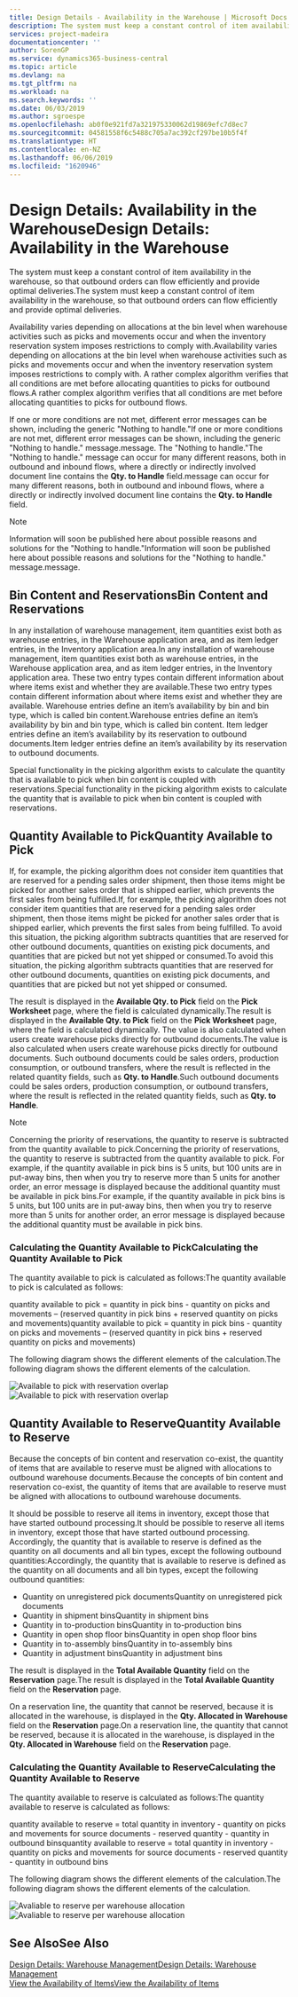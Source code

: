 ```yaml
---
title: Design Details - Availability in the Warehouse | Microsoft Docs
description: The system must keep a constant control of item availability in the warehouse, so that outbound orders can flow efficiently and provide optimal deliveries.
services: project-madeira
documentationcenter: ''
author: SorenGP
ms.service: dynamics365-business-central
ms.topic: article
ms.devlang: na
ms.tgt_pltfrm: na
ms.workload: na
ms.search.keywords: ''
ms.date: 06/03/2019
ms.author: sgroespe
ms.openlocfilehash: ab0f0e921fd7a321975330062d19869efc7d8ec7
ms.sourcegitcommit: 04581558f6c5488c705a7ac392cf297be10b5f4f
ms.translationtype: HT
ms.contentlocale: en-NZ
ms.lasthandoff: 06/06/2019
ms.locfileid: "1620946"
---
```

# <a name="design-details-availability-in-the-warehouse"></a><span data-ttu-id="5c0d4-103">Design Details: Availability in the Warehouse</span><span class="sxs-lookup"><span data-stu-id="5c0d4-103">Design Details: Availability in the Warehouse</span></span>
<span data-ttu-id="5c0d4-104">The system must keep a constant control of item availability in the warehouse, so that outbound orders can flow efficiently and provide optimal deliveries.</span><span class="sxs-lookup"><span data-stu-id="5c0d4-104">The system must keep a constant control of item availability in the warehouse, so that outbound orders can flow efficiently and provide optimal deliveries.</span></span>  

<span data-ttu-id="5c0d4-105">Availability varies depending on allocations at the bin level when warehouse activities such as picks and movements occur and when the inventory reservation system imposes restrictions to comply with.</span><span class="sxs-lookup"><span data-stu-id="5c0d4-105">Availability varies depending on allocations at the bin level when warehouse activities such as picks and movements occur and when the inventory reservation system imposes restrictions to comply with.</span></span> <span data-ttu-id="5c0d4-106">A rather complex algorithm verifies that all conditions are met before allocating quantities to picks for outbound flows.</span><span class="sxs-lookup"><span data-stu-id="5c0d4-106">A rather complex algorithm verifies that all conditions are met before allocating quantities to picks for outbound flows.</span></span>

<span data-ttu-id="5c0d4-107">If one or more conditions are not met, different error messages can be shown, including the generic "Nothing to handle."</span><span class="sxs-lookup"><span data-stu-id="5c0d4-107">If one or more conditions are not met, different error messages can be shown, including the generic "Nothing to handle."</span></span> <span data-ttu-id="5c0d4-108">message.</span><span class="sxs-lookup"><span data-stu-id="5c0d4-108">message.</span></span> <span data-ttu-id="5c0d4-109">The "Nothing to handle."</span><span class="sxs-lookup"><span data-stu-id="5c0d4-109">The "Nothing to handle."</span></span> <span data-ttu-id="5c0d4-110">message can occur for many different reasons, both in outbound and inbound flows, where a directly or indirectly involved document line contains the **Qty. to Handle** field.</span><span class="sxs-lookup"><span data-stu-id="5c0d4-110">message can occur for many different reasons, both in outbound and inbound flows, where a directly or indirectly involved document line contains the **Qty. to Handle** field.</span></span>

> [!NOTE]
> <span data-ttu-id="5c0d4-111">Information will soon be published here about possible reasons and solutions for the "Nothing to handle."</span><span class="sxs-lookup"><span data-stu-id="5c0d4-111">Information will soon be published here about possible reasons and solutions for the "Nothing to handle."</span></span> <span data-ttu-id="5c0d4-112">message.</span><span class="sxs-lookup"><span data-stu-id="5c0d4-112">message.</span></span>

## <a name="bin-content-and-reservations"></a><span data-ttu-id="5c0d4-113">Bin Content and Reservations</span><span class="sxs-lookup"><span data-stu-id="5c0d4-113">Bin Content and Reservations</span></span>  
 <span data-ttu-id="5c0d4-114">In any installation of warehouse management, item quantities exist both as warehouse entries, in the Warehouse application area, and as item ledger entries, in the Inventory application area.</span><span class="sxs-lookup"><span data-stu-id="5c0d4-114">In any installation of warehouse management, item quantities exist both as warehouse entries, in the Warehouse application area, and as item ledger entries, in the Inventory application area.</span></span> <span data-ttu-id="5c0d4-115">These two entry types contain different information about where items exist and whether they are available.</span><span class="sxs-lookup"><span data-stu-id="5c0d4-115">These two entry types contain different information about where items exist and whether they are available.</span></span> <span data-ttu-id="5c0d4-116">Warehouse entries define an item’s availability by bin and bin type, which is called bin content.</span><span class="sxs-lookup"><span data-stu-id="5c0d4-116">Warehouse entries define an item’s availability by bin and bin type, which is called bin content.</span></span> <span data-ttu-id="5c0d4-117">Item ledger entries define an item’s availability by its reservation to outbound documents.</span><span class="sxs-lookup"><span data-stu-id="5c0d4-117">Item ledger entries define an item’s availability by its reservation to outbound documents.</span></span>  

 <span data-ttu-id="5c0d4-118">Special functionality in the picking algorithm exists to calculate the quantity that is available to pick when bin content is coupled with reservations.</span><span class="sxs-lookup"><span data-stu-id="5c0d4-118">Special functionality in the picking algorithm exists to calculate the quantity that is available to pick when bin content is coupled with reservations.</span></span>  

## <a name="quantity-available-to-pick"></a><span data-ttu-id="5c0d4-119">Quantity Available to Pick</span><span class="sxs-lookup"><span data-stu-id="5c0d4-119">Quantity Available to Pick</span></span>  
 <span data-ttu-id="5c0d4-120">If, for example, the picking algorithm does not consider item quantities that are reserved for a pending sales order shipment, then those items might be picked for another sales order that is shipped earlier, which prevents the first sales from being fulfilled.</span><span class="sxs-lookup"><span data-stu-id="5c0d4-120">If, for example, the picking algorithm does not consider item quantities that are reserved for a pending sales order shipment, then those items might be picked for another sales order that is shipped earlier, which prevents the first sales from being fulfilled.</span></span> <span data-ttu-id="5c0d4-121">To avoid this situation, the picking algorithm subtracts quantities that are reserved for other outbound documents, quantities on existing pick documents, and quantities that are picked but not yet shipped or consumed.</span><span class="sxs-lookup"><span data-stu-id="5c0d4-121">To avoid this situation, the picking algorithm subtracts quantities that are reserved for other outbound documents, quantities on existing pick documents, and quantities that are picked but not yet shipped or consumed.</span></span>  

 <span data-ttu-id="5c0d4-122">The result is displayed in the **Available Qty. to Pick** field on the **Pick Worksheet** page, where the field is calculated dynamically.</span><span class="sxs-lookup"><span data-stu-id="5c0d4-122">The result is displayed in the **Available Qty. to Pick** field on the **Pick Worksheet** page, where the field is calculated dynamically.</span></span> <span data-ttu-id="5c0d4-123">The value is also calculated when users create warehouse picks directly for outbound documents.</span><span class="sxs-lookup"><span data-stu-id="5c0d4-123">The value is also calculated when users create warehouse picks directly for outbound documents.</span></span> <span data-ttu-id="5c0d4-124">Such outbound documents could be sales orders, production consumption, or outbound transfers, where the result is reflected in the related quantity fields, such as **Qty. to Handle**.</span><span class="sxs-lookup"><span data-stu-id="5c0d4-124">Such outbound documents could be sales orders, production consumption, or outbound transfers, where the result is reflected in the related quantity fields, such as **Qty. to Handle**.</span></span>  

> [!NOTE]  
>  <span data-ttu-id="5c0d4-125">Concerning the priority of reservations, the quantity to reserve is subtracted from the quantity available to pick.</span><span class="sxs-lookup"><span data-stu-id="5c0d4-125">Concerning the priority of reservations, the quantity to reserve is subtracted from the quantity available to pick.</span></span> <span data-ttu-id="5c0d4-126">For example, if the quantity available in pick bins is 5 units, but 100 units are in put-away bins, then when you try to reserve more than 5 units for another order, an error message is displayed because the additional quantity must be available in pick bins.</span><span class="sxs-lookup"><span data-stu-id="5c0d4-126">For example, if the quantity available in pick bins is 5 units, but 100 units are in put-away bins, then when you try to reserve more than 5 units for another order, an error message is displayed because the additional quantity must be available in pick bins.</span></span>  

### <a name="calculating-the-quantity-available-to-pick"></a><span data-ttu-id="5c0d4-127">Calculating the Quantity Available to Pick</span><span class="sxs-lookup"><span data-stu-id="5c0d4-127">Calculating the Quantity Available to Pick</span></span>  
 <span data-ttu-id="5c0d4-128">The quantity available to pick is calculated as follows:</span><span class="sxs-lookup"><span data-stu-id="5c0d4-128">The quantity available to pick is calculated as follows:</span></span>  

 <span data-ttu-id="5c0d4-129">quantity available to pick = quantity in pick bins - quantity on picks and movements – (reserved quantity in pick bins + reserved quantity on picks and movements)</span><span class="sxs-lookup"><span data-stu-id="5c0d4-129">quantity available to pick = quantity in pick bins - quantity on picks and movements – (reserved quantity in pick bins + reserved quantity on picks and movements)</span></span>  

 <span data-ttu-id="5c0d4-130">The following diagram shows the different elements of the calculation.</span><span class="sxs-lookup"><span data-stu-id="5c0d4-130">The following diagram shows the different elements of the calculation.</span></span>  

 <span data-ttu-id="5c0d4-131">![Available to pick with reservation overlap](media/design_details_warehouse_management_availability_2.png "Available to pick with reservation overlap")</span><span class="sxs-lookup"><span data-stu-id="5c0d4-131">![Available to pick with reservation overlap](media/design_details_warehouse_management_availability_2.png "Available to pick with reservation overlap")</span></span>  

## <a name="quantity-available-to-reserve"></a><span data-ttu-id="5c0d4-132">Quantity Available to Reserve</span><span class="sxs-lookup"><span data-stu-id="5c0d4-132">Quantity Available to Reserve</span></span>  
 <span data-ttu-id="5c0d4-133">Because the concepts of bin content and reservation co-exist, the quantity of items that are available to reserve must be aligned with allocations to outbound warehouse documents.</span><span class="sxs-lookup"><span data-stu-id="5c0d4-133">Because the concepts of bin content and reservation co-exist, the quantity of items that are available to reserve must be aligned with allocations to outbound warehouse documents.</span></span>  

 <span data-ttu-id="5c0d4-134">It should be possible to reserve all items in inventory, except those that have started outbound processing.</span><span class="sxs-lookup"><span data-stu-id="5c0d4-134">It should be possible to reserve all items in inventory, except those that have started outbound processing.</span></span> <span data-ttu-id="5c0d4-135">Accordingly, the quantity that is available to reserve is defined as the quantity on all documents and all bin types, except the following outbound quantities:</span><span class="sxs-lookup"><span data-stu-id="5c0d4-135">Accordingly, the quantity that is available to reserve is defined as the quantity on all documents and all bin types, except the following outbound quantities:</span></span>  

-   <span data-ttu-id="5c0d4-136">Quantity on unregistered pick documents</span><span class="sxs-lookup"><span data-stu-id="5c0d4-136">Quantity on unregistered pick documents</span></span>  
-   <span data-ttu-id="5c0d4-137">Quantity in shipment bins</span><span class="sxs-lookup"><span data-stu-id="5c0d4-137">Quantity in shipment bins</span></span>  
-   <span data-ttu-id="5c0d4-138">Quantity in to-production bins</span><span class="sxs-lookup"><span data-stu-id="5c0d4-138">Quantity in to-production bins</span></span>  
-   <span data-ttu-id="5c0d4-139">Quantity in open shop floor bins</span><span class="sxs-lookup"><span data-stu-id="5c0d4-139">Quantity in open shop floor bins</span></span>  
-   <span data-ttu-id="5c0d4-140">Quantity in to-assembly bins</span><span class="sxs-lookup"><span data-stu-id="5c0d4-140">Quantity in to-assembly bins</span></span>  
-   <span data-ttu-id="5c0d4-141">Quantity in adjustment bins</span><span class="sxs-lookup"><span data-stu-id="5c0d4-141">Quantity in adjustment bins</span></span>  

 <span data-ttu-id="5c0d4-142">The result is displayed in the **Total Available Quantity** field on the **Reservation** page.</span><span class="sxs-lookup"><span data-stu-id="5c0d4-142">The result is displayed in the **Total Available Quantity** field on the **Reservation** page.</span></span>  

 <span data-ttu-id="5c0d4-143">On a reservation line, the quantity that cannot be reserved, because it is allocated in the warehouse, is displayed in the **Qty. Allocated in Warehouse** field on the **Reservation** page.</span><span class="sxs-lookup"><span data-stu-id="5c0d4-143">On a reservation line, the quantity that cannot be reserved, because it is allocated in the warehouse, is displayed in the **Qty. Allocated in Warehouse** field on the **Reservation** page.</span></span>  

### <a name="calculating-the-quantity-available-to-reserve"></a><span data-ttu-id="5c0d4-144">Calculating the Quantity Available to Reserve</span><span class="sxs-lookup"><span data-stu-id="5c0d4-144">Calculating the Quantity Available to Reserve</span></span>  
 <span data-ttu-id="5c0d4-145">The quantity available to reserve is calculated as follows:</span><span class="sxs-lookup"><span data-stu-id="5c0d4-145">The quantity available to reserve is calculated as follows:</span></span>  

 <span data-ttu-id="5c0d4-146">quantity available to reserve = total quantity in inventory - quantity on picks and movements for source documents - reserved quantity - quantity in outbound bins</span><span class="sxs-lookup"><span data-stu-id="5c0d4-146">quantity available to reserve = total quantity in inventory - quantity on picks and movements for source documents - reserved quantity - quantity in outbound bins</span></span>  

 <span data-ttu-id="5c0d4-147">The following diagram shows the different elements of the calculation.</span><span class="sxs-lookup"><span data-stu-id="5c0d4-147">The following diagram shows the different elements of the calculation.</span></span>  

 <span data-ttu-id="5c0d4-148">![Avaliable to reserve per warehouse allocation](media/design_details_warehouse_management_availability_3.png "Avaliable to reserve per warehouse allocation")</span><span class="sxs-lookup"><span data-stu-id="5c0d4-148">![Avaliable to reserve per warehouse allocation](media/design_details_warehouse_management_availability_3.png "Avaliable to reserve per warehouse allocation")</span></span>  

## <a name="see-also"></a><span data-ttu-id="5c0d4-149">See Also</span><span class="sxs-lookup"><span data-stu-id="5c0d4-149">See Also</span></span>  
 [<span data-ttu-id="5c0d4-150">Design Details: Warehouse Management</span><span class="sxs-lookup"><span data-stu-id="5c0d4-150">Design Details: Warehouse Management</span></span>](design-details-warehouse-management.md)  
 [<span data-ttu-id="5c0d4-151">View the Availability of Items</span><span class="sxs-lookup"><span data-stu-id="5c0d4-151">View the Availability of Items</span></span>](inventory-how-availability-overview.md)

